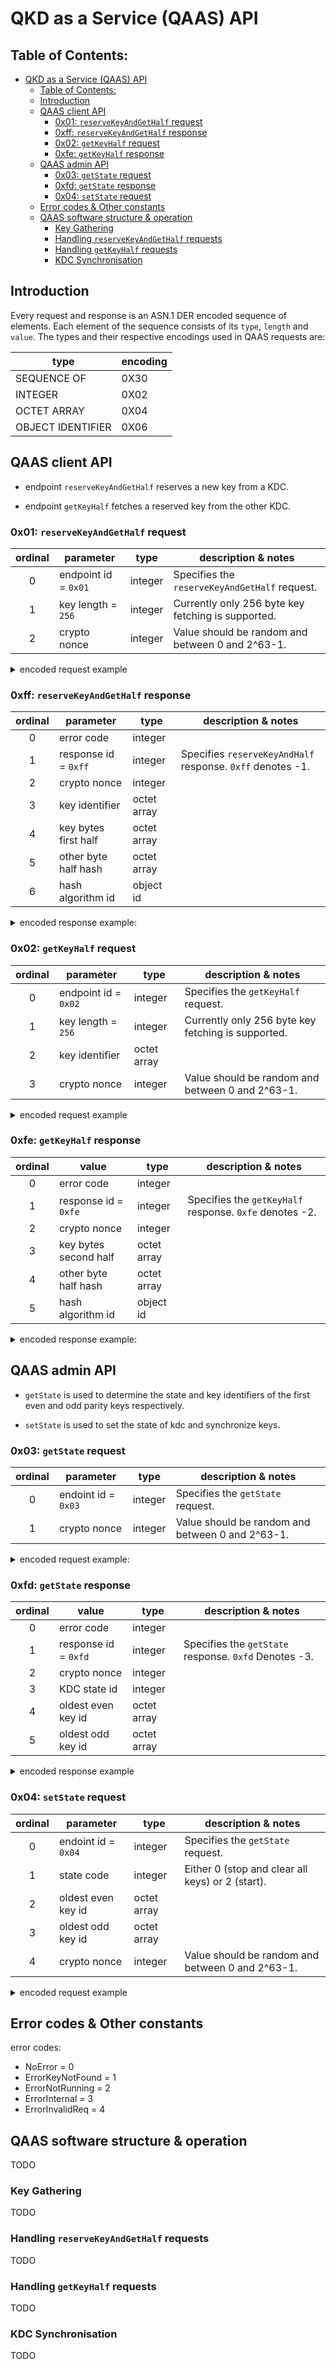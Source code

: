 # QKD as a Service (QAAS) API

## Table of Contents:

- [QKD as a Service (QAAS) API](#qkd-as-a-service-qaas-api)
  - [Table of Contents:](#table-of-contents)
  - [Introduction](#introduction)
  - [QAAS client API](#qaas-client-api)
    - [0x01: `reserveKeyAndGetHalf` request](#0x01-reservekeyandgethalf-request)
    - [0xff: `reserveKeyAndGetHalf` response](#0xff-reservekeyandgethalf-response)
    - [0x02: `getKeyHalf` request](#0x02-getkeyhalf-request)
    - [0xfe: `getKeyHalf` response](#0xfe-getkeyhalf-response)
  - [QAAS admin API](#qaas-admin-api)
    - [0x03: `getState` request](#0x03-getstate-request)
    - [0xfd: `getState` response](#0xfd-getstate-response)
    - [0x04: `setState` request](#0x04-setstate-request)
  - [Error codes \& Other constants](#error-codes--other-constants)
  - [QAAS software structure \& operation](#qaas-software-structure--operation)
    - [Key Gathering](#key-gathering)
    - [Handling `reserveKeyAndGetHalf` requests](#handling-reservekeyandgethalf-requests)
    - [Handling `getKeyHalf` requests](#handling-getkeyhalf-requests)
    - [KDC Synchronisation](#kdc-synchronisation)

## Introduction

Every request and response is an ASN.1 DER encoded sequence of elements.
Each element of the sequence consists of its `type`, `length` and `value`.
The types and their respective encodings used in QAAS requests are:


| type              | encoding  |
|-------------------|------|
| SEQUENCE OF       | 0X30 |
| INTEGER           | 0X02 |
| OCTET ARRAY       | 0X04 |
| OBJECT IDENTIFIER | 0X06 |


## QAAS client API

- endpoint `reserveKeyAndGetHalf` reserves a new key from a KDC.

- endpoint `getKeyHalf` fetches a reserved key from the other KDC.

### 0x01: `reserveKeyAndGetHalf` request

| ordinal |       parameter      |   type  |               description & notes               |
|:-------:|----------------------|---------|-------------------------------------------------|
| 0 | endpoint id = `0x01`| integer | Specifies the `reserveKeyAndGetHalf` request.   |
| 1 | key length = `256`  | integer | Currently only 256 byte key fetching is supported. |
| 2 | crypto nonce        | integer | Value should be random and between 0 and 2^63-1. |

<details>
<summary>encoded request example</summary>

```
30 0b 02 01 01 02 02 01 00 02 02 30 39
```

explanation:

`30` `0b`: sequence type (`0x30`) with length `0x0b` = 11 bytes;

`02` `01` `01`: integer type (`0x02`) with length `0x01` = 1 bytes, value: `0x01` = 1; ( **endpoint id** )

`02` `02` `01 00`: integer type (`0x02`) with length `0x02` = 2 bytes, value: `0x0100` = 256; ( **key length** in bits )

`02` `02` `30 39`: integer type (`0x02`) with length `0x02` = 2 bytes, value: `0x3039` = 12345; ( **crypto nonce** )

</details>

### 0xff: `reserveKeyAndGetHalf` response

| ordinal | parameter | type | description & notes |
|:-------:|-----------|------|---------------------|
| 0 | error code | integer | |
| 1 | response id = `0xff` | integer | Specifies `reserveKeyAndHalf` response. `0xff` denotes -1. |
| 2 | crypto nonce | integer | |
| 3 | key identifier | octet array | |
| 4 | key bytes first half | octet array | |
| 5 | other byte half hash | octet array | |
| 6 | hash algorithm id | object id | |

<details>

<summary>encoded response example:</summary>

```
30 5b 02 01 00 02 01 ff 02 02 30 3a 04 20 f0 ee 71 0b dd 47 79 3c b9 f6 a5 f1 af f4 2b 4d a4 24 28 6a 5c eb a2 91 f3 9e f1 16 96 57 af 14 04 10 8d cf be 25 0f 1c 06 6d 93 21 0d d0 2d a3 c4 d5 04 10 3d 53 11 a5 37 ba 6f 66 d2 ce 29 11 46 bb c1 ca 06 09 60 86 48 01 65 03 04 02 11
```

```
SEQUENCE (7 elem)
  INTEGER 0
  INTEGER -1
  INTEGER 12346
  OCTET ARRAY (32 byte) F0EE710BDD47793CB9F6A5F1AFF42B4DA424286A5CEBA291F39EF1169657AF14
  OCTET ARRAY (16 byte) 8DCFBE250F1C066D93210DD02DA3C4D5
  OCTET ARRAY (16 byte) 3D5311A537BA6F66D2CE291146BBC1CA
  OBJECT IDENTIFIER 2.16.840.1.101.3.4.2.17 shake128len (NIST Algorithm)
```

</details>

### 0x02: `getKeyHalf` request

| ordinal | parameter | type | description & notes |
|:-------:|-----------|------|---------------------|
| 0 | endpoint id = `0x02` | integer | Specifies the `getKeyHalf` request. |
| 1 | key length = `256` | integer | Currently only 256 byte key fetching is supported. |
| 2 | key identifier | octet array | |
| 3 | crypto nonce | integer | Value should be random and between 0 and 2^63-1. |

<details>

<summary>encoded request example</summary>

```
30 2d 02 01 02 02 02 01 00 04 20 b6 0e a6 5c 0a 8e 55 2d 4e 24 3c 7b 93 ff 39 a5 82 94 f6 b9 a9 90 6f 70 90 24 52 2d 51 bf a2 c2 02 02 30 39
```

```
SEQUENCE (4 elem)
  INTEGER 2
  INTEGER 256
  OCTET ARRAY (32 byte) B60EA65C0A8E552D4E243C7B93FF39A58294F6B9A9906F709024522D51BFA2C2
  INTEGER 12345
```

</details>

### 0xfe: `getKeyHalf` response

| ordinal | value                  | type        | description & notes                            |
|:-------:|------------------------|-------------|------------------------------------------------|
|    0    | error code             | integer     |                                                |
|    1    | response id = `0xfe`   | integer     | Specifies the `getKeyHalf` response. `0xfe` denotes -2. |
|    2    | crypto nonce           | integer     |                                                |
|    3    | key bytes second half | octet array |                                                |
|    4    | other byte half hash | octet array |    |
|    5    | hash algorithm id      | object id   |  |


<details>

<summary>encoded response example:</summary>

```
30 39 02 01 00 02 01 fe 02 02 30 3a 04 10 7a 5b f1 09 30 bd 83 7d a7 4e 71 64 10 00 c0 6f 04 10 69 c3 cb f2 b7 98 59 ab 69 17 d3 76 d4 d3 9d df 06 09 60 86 48 01 65 03 04 02 11
```

```
SEQUENCE (6 elem)
  INTEGER 0
  INTEGER -2
  INTEGER 12346
  OCTET ARRAY (16 byte) 7A5BF10930BD837DA74E71641000C06F
  OCTET ARRAY (16 byte) 69C3CBF2B79859AB6917D376D4D39DDF
  OBJECT IDENTIFIER 2.16.840.1.101.3.4.2.17 shake128len (NIST Algorithm)
```

</details>

## QAAS admin API

- `getState` is used to determine the state and key identifiers of the first even and odd parity keys respectively.

- `setState` is used to set the state of kdc and synchronize keys.

### 0x03: `getState` request

| ordinal | parameter           | type    | description & notes                   |
|:-------:|---------------------|---------|---------------------------------------|
|    0    | endoint id = `0x03` | integer | Specifies the `getState` request.  |
|    1    | crypto nonce        | integer | Value should be random and between 0 and 2^63-1. |

<details>
<summary>encoded request example:</summary>

```
30 07 02 01 03 02 02 30 39
```

```
SEQUENCE (2 elem)
  INTEGER 3
  INTEGER 12345
```

</details>

### 0xfd: `getState` response

| ordinal | value                | type        | description & notes                |
|:-------:|----------------------|-------------|------------------------------------|
|    0    | error code           | integer     |                                    |
|    1    | response id = `0xfd` | integer     | Specifies the `getState` response. `0xfd` Denotes -3. |
|    2    | crypto nonce         | integer     |                                    |
|    3    | KDC state id         | integer     |                                    |
|    4    | oldest even key id   | octet array |                                    |
|    5    | oldest odd key id    | octet array |                                    |

<details>
<summary>encoded response example</summary>
```
30 62 02 01 00 02 01 fd 02 02 30 3a 02 01 02 02 03 01 86 a0 02 02 c2 b1 02 01 04 02 03 06 19 a3 04 20 fc 77 92 ac 49 de 6d 4d 84 1c f7 52 38 5a f0 c5 75 04 78 4e 07 89 19 33 cf c2 65 53 84 9a 48 83 04 20 8e 11 ff 8e 87 44 0b 04 2c 5d a8 06 b8 b5 e0 f8 6d ab 7a 33 33 48 81 7b 3b 59 44 6e 39 64 4d fc
```

```
SEQUENCE (10 elem)
  INTEGER 0
  INTEGER -3
  INTEGER 12346
  INTEGER 2
  INTEGER 100000
  INTEGER -15695
  INTEGER 4
  INTEGER 399779
  OCTET ARRAY (32 byte) FC7792AC49DE6D4D841CF752385AF0C57504784E07891933CFC26553849A4883
  OCTET ARRAY (32 byte) 8E11FF8E87440B042C5DA806B8B5E0F86DAB7A333348817B3B59446E39644DFC
```

</details>

### 0x04: `setState` request

| ordinal | parameter           | type    | description & notes                   |
|:-------:|---------------------|---------|---------------------------------------|
|    0    | endoint id = `0x04` | integer | Specifies the `getState` request.  |
|    1    | state code            | integer | Either 0 (stop and clear all keys) or 2 (start). |
|    2    | oldest even key id  | octet array | |
|    3    | oldest odd key id   | octet array | |
|    4    | crypto nonce        | integer | Value should be random and between 0 and 2^63-1. |

<details>
<summary>encoded request example</summary>

```
30 4e 02 01 04 02 01 00 04 20 83 24 d2 59 d6 0f 0b 13 0e b0 c7 49 a9 67 62 02 d4 e1 41 cc 60 be 81 6e 1a 82 53 29 57 62 3a 03 04 20 47 97 af ff 7d 36 13 e6 c6 94 9d 8f 2e 42 4e 15 27 aa 77 66 18 4f f0 cb 36 07 09 83 13 76 21 83 02 02 30 39
```

```
SEQUENCE (5 elem)
  INTEGER 4
  INTEGER 0
  OCTET ARRAY (32 byte) 8324D259D60F0B130EB0C749A9676202D4E141CC60BE816E1A82532957623A03
  OCTET ARRAY (32 byte) 4797AFFF7D3613E6C6949D8F2E424E1527AA7766184FF0CB3607098313762183
  INTEGER 12345
```

</details>

## Error codes & Other constants

error codes: 

- NoError          = 0
- ErrorKeyNotFound = 1
- ErrorNotRunning  = 2
- ErrorInternal    = 3
- ErrorInvalidReq  = 4

## QAAS software structure & operation

TODO

### Key Gathering

TODO

### Handling `reserveKeyAndGetHalf` requests

TODO

### Handling `getKeyHalf` requests

TODO

### KDC Synchronisation

TODO
